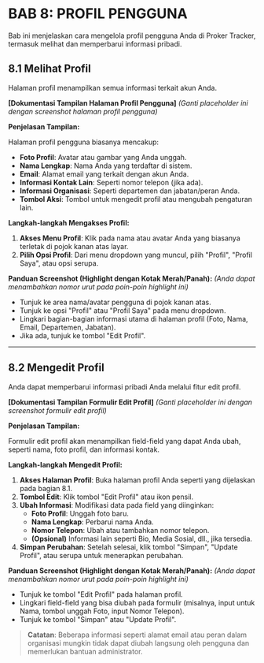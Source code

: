 # BAB 8: PROFIL PENGGUNA

Bab ini menjelaskan cara mengelola profil pengguna Anda di Proker Tracker, termasuk melihat dan memperbarui informasi pribadi.

## 8.1 Melihat Profil

Halaman profil menampilkan semua informasi terkait akun Anda.

**[Dokumentasi Tampilan Halaman Profil Pengguna]**
*(Ganti placeholder ini dengan screenshot halaman profil pengguna)*

**Penjelasan Tampilan:**

Halaman profil pengguna biasanya mencakup:
-   **Foto Profil**: Avatar atau gambar yang Anda unggah.
-   **Nama Lengkap**: Nama Anda yang terdaftar di sistem.
-   **Email**: Alamat email yang terkait dengan akun Anda.
-   **Informasi Kontak Lain**: Seperti nomor telepon (jika ada).
-   **Informasi Organisasi**: Seperti departemen dan jabatan/peran Anda.
-   **Tombol Aksi**: Tombol untuk mengedit profil atau mengubah pengaturan lain.

**Langkah-langkah Mengakses Profil:**

1.  **Akses Menu Profil**: Klik pada nama atau avatar Anda yang biasanya terletak di pojok kanan atas layar.
2.  **Pilih Opsi Profil**: Dari menu dropdown yang muncul, pilih "Profil", "Profil Saya", atau opsi serupa.

**Panduan Screenshot (Highlight dengan Kotak Merah/Panah):**
*(Anda dapat menambahkan nomor urut pada poin-poin highlight ini)*
-   Tunjuk ke area nama/avatar pengguna di pojok kanan atas.
-   Tunjuk ke opsi "Profil" atau "Profil Saya" pada menu dropdown.
-   Lingkari bagian-bagian informasi utama di halaman profil (Foto, Nama, Email, Departemen, Jabatan).
-   Jika ada, tunjuk ke tombol "Edit Profil".

---

## 8.2 Mengedit Profil

Anda dapat memperbarui informasi pribadi Anda melalui fitur edit profil.

**[Dokumentasi Tampilan Formulir Edit Profil]**
*(Ganti placeholder ini dengan screenshot formulir edit profil)*

**Penjelasan Tampilan:**

Formulir edit profil akan menampilkan field-field yang dapat Anda ubah, seperti nama, foto profil, dan informasi kontak.

**Langkah-langkah Mengedit Profil:**

1.  **Akses Halaman Profil**: Buka halaman profil Anda seperti yang dijelaskan pada bagian 8.1.
2.  **Tombol Edit**: Klik tombol "Edit Profil" atau ikon pensil.
3.  **Ubah Informasi**: Modifikasi data pada field yang diinginkan:
    *   **Foto Profil**: Unggah foto baru.
    *   **Nama Lengkap**: Perbarui nama Anda.
    *   **Nomor Telepon**: Ubah atau tambahkan nomor telepon.
    *   **(Opsional)** Informasi lain seperti Bio, Media Sosial, dll., jika tersedia.
4.  **Simpan Perubahan**: Setelah selesai, klik tombol "Simpan", "Update Profil", atau serupa untuk menerapkan perubahan.

**Panduan Screenshot (Highlight dengan Kotak Merah/Panah):**
*(Anda dapat menambahkan nomor urut pada poin-poin highlight ini)*
-   Tunjuk ke tombol "Edit Profil" pada halaman profil.
-   Lingkari field-field yang bisa diubah pada formulir (misalnya, input untuk Nama, tombol unggah Foto, input Nomor Telepon).
-   Tunjuk ke tombol "Simpan" atau "Update Profil".

> **Catatan**: Beberapa informasi seperti alamat email atau peran dalam organisasi mungkin tidak dapat diubah langsung oleh pengguna dan memerlukan bantuan administrator.

